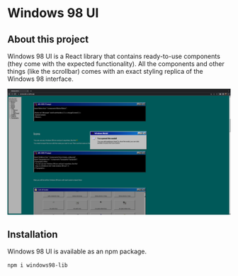 # Windows 98 UI

## About this project

Windows 98 UI is a React library that contains ready-to-use components (they come with the expected functionality). All the components and other things (like the scrollbar) comes with an exact styling replica of the Windows 98 interface.

![plot](./src/assets/screenshots/Screen%20Shot%202023-06-21%20at%209.54.21%20PM.png)

## Installation

Windows 98 UI is available as an npm package.

```
npm i windows98-lib
```
